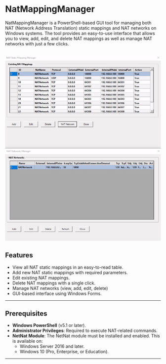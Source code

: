 # NatMappingManager

NatMappingManager is a PowerShell-based GUI tool for managing both NAT (Network Address Translation) static mappings and NAT networks on Windows systems. The tool provides an easy-to-use interface that allows you to view, add, edit, and delete NAT mappings as well as manage NAT networks with just a few clicks.

![Screenshot](Bild_2025-02-02_231236119.png)
---

## Features

- View all NAT static mappings in an easy-to-read table.
- Add new NAT static mappings with required parameters.
- Edit existing NAT mappings.
- Delete NAT mappings with a single click.
- Manage NAT networks (view, add, edit, delete)
- GUI-based interface using Windows Forms.

---

## Prerequisites

- **Windows PowerShell** (v5.1 or later).
- **Administrator Privileges**: Required to execute NAT-related commands.
- **NetNat Module**: The NetNat module must be installed and enabled. This is available on:
  - Windows Server 2016 and later.
  - Windows 10 (Pro, Enterprise, or Education).

---
